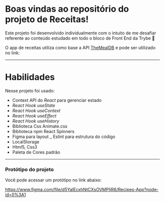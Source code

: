 
# Boas vindas ao repositório do projeto de Receitas!

Este projeto foi desenvolvido individualmente com o intuito de me desafiar referente ao conteúdo estudado em todo o bloco de Front End da Trybe 🚀

O app de receitas utiliza como base a API [TheMealDB](https://www.themealdb.com/) e pode ser utilizado no link: 

---

# Habilidades

Nesse projeto foi usado:

  - Context API do _React_ para gerenciar estado
  - _React Hook useState_
  - _React Hook useContext_
  - _React Hook useEffect_
  - _React Hook useHistory_
  - Biblioteca Css Animate.css
  - Biblioteca npm React Spinners
  - Figma para layout
  _ Eslint para estrutura do código
  - LocalStorage
  - Html5, Css3
  - Paleta de Cores padrão

---

### Protótipo do projeto

Você pode acessar um protótipo no link abaixo:

https://www.figma.com/file/d5YalEcxhNtCXsOVMPIiR6/Recipes-App?node-id=0%3A1


